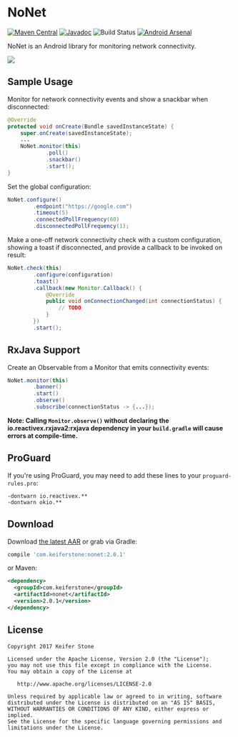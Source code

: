 NoNet
=======

[![Maven Central](https://maven-badges.herokuapp.com/maven-central/com.keiferstone/nonet/badge.svg)](http://search.maven.org/#search|ga|1|g:"com.keiferstone"%20AND%20a:"nonet")
[![Javadoc](https://javadoc-emblem.rhcloud.com/doc/com.keiferstone/nonet/badge.svg)](http://www.javadoc.io/doc/com.keiferstone/nonet)
![Build Status](https://build.keiferstone.com/buildStatus/icon?job=NoNet%20Snapshot)
[![Android Arsenal](https://img.shields.io/badge/Android%20Arsenal-NoNet-brightgreen.svg?style=flat)](https://android-arsenal.com/details/1/5219)

NoNet is an Android library for monitoring network connectivity.

![](https://keiferstone.com/nonet/nonet-banner.png)


Sample Usage
-----

Monitor for network connectivity events and show a snackbar when disconnected:
```java
@Override
protected void onCreate(Bundle savedInstanceState) {
    super.onCreate(savedInstanceState);
    ...
    NoNet.monitor(this)
            .poll()
            .snackbar()
            .start();
}
```

Set the global configuration:
```java
NoNet.configure()
        .endpoint("https://google.com")
        .timeout(5)
        .connectedPollFrequency(60)
        .disconnectedPollFrequency(1);
```

Make a one-off network connectivity check with a custom configuration, showing a toast if 
disconnected, and provide a callback to be invoked on result:
```java
NoNet.check(this)
        .configure(configuration)
        .toast()
        .callback(new Monitor.Callback() {
            @Override
            public void onConnectionChanged(int connectionStatus) {
                // TODO
            }
        })
        .start();
```


RxJava Support
--------------

Create an Observable from a Monitor that emits connectivity events:
```java
NoNet.monitor(this)
        .banner()
        .start()
        .observe()
        .subscribe(connectionStatus -> {...});
```

**Note: Calling `Monitor.observe()` without declaring the io.reactivex.rxjava2:rxjava dependency in
your `build.gradle` will cause errors at compile-time.**


ProGuard
--------

If you're using ProGuard, you may need to add these lines to your `proguard-rules.pro`:
```
-dontwarn io.reactivex.**
-dontwarn okio.**
```


Download
--------

Download [the latest AAR][1] or grab via Gradle:
```groovy
compile 'com.keiferstone:nonet:2.0.1'
```
or Maven:
```xml
<dependency>
  <groupId>com.keiferstone</groupId>
  <artifactId>nonet</artifactId>
  <version>2.0.1</version>
</dependency>
```


License
--------

    Copyright 2017 Keifer Stone

    Licensed under the Apache License, Version 2.0 (the "License");
    you may not use this file except in compliance with the License.
    You may obtain a copy of the License at

       http://www.apache.org/licenses/LICENSE-2.0

    Unless required by applicable law or agreed to in writing, software
    distributed under the License is distributed on an "AS IS" BASIS,
    WITHOUT WARRANTIES OR CONDITIONS OF ANY KIND, either express or implied.
    See the License for the specific language governing permissions and
    limitations under the License.


 [1]: http://search.maven.org/#search|gav|1|g:"com.keiferstone"%20AND%20a:"nonet"